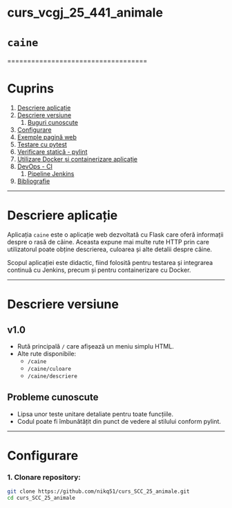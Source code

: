 
# curs_vcgj_25_441_animale

# `caine`
===================================

# Cuprins

1. [Descriere aplicație](#descriere-aplicație)
2. [Descriere versiune](#descriere-versiune)
   1. [Buguri cunoscute](#probleme-cunoscute)
3. [Configurare](#configurare)
4. [Exemple pagină web](#exemple-pagină-web)
5. [Testare cu pytest](#testare-cu-pytest)
6. [Verificare statică - pylint](#verificare-statică-cu-pylint)
7. [Utilizare Docker și containerizare aplicație](#utilizare-docker)
8. [DevOps - CI](#devops)
   1. [Pipeline Jenkins](#pipeline-jenkins)
9. [Bibliografie](#bibliografie)

---

# Descriere aplicație

Aplicația `caine` este o aplicație web dezvoltată cu Flask care oferă informații despre o rasă de câine. Aceasta expune mai multe rute HTTP prin care utilizatorul poate obține descrierea, culoarea și alte detalii despre câine.

Scopul aplicației este didactic, fiind folosită pentru testarea și integrarea continuă cu Jenkins, precum și pentru containerizare cu Docker.

---

# Descriere versiune

## v1.0

- Rută principală `/` care afișează un meniu simplu HTML.
- Alte rute disponibile:
  - `/caine`
  - `/caine/culoare`
  - `/caine/descriere`

## Probleme cunoscute

- Lipsa unor teste unitare detaliate pentru toate funcțiile.
- Codul poate fi îmbunătățit din punct de vedere al stilului conform pylint.

---

# Configurare

### 1. Clonare repository:

```bash
git clone https://github.com/nikq51/curs_SCC_25_animale.git
cd curs_SCC_25_animale

